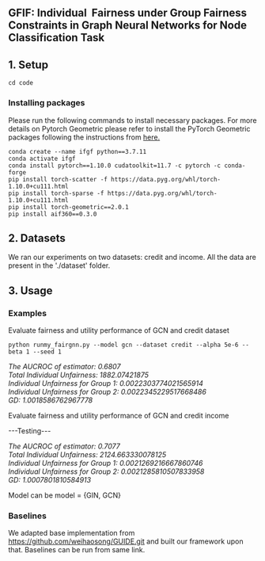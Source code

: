 ## GFIF: Individual  Fairness under Group Fairness Constraints in Graph Neural Networks for Node Classification Task
## 1. Setup
```
cd code
```
### Installing packages
Please run the following commands to install necessary packages.
For more details on Pytorch Geometric please refer to install the PyTorch Geometric packages following the instructions from [here.](https://pytorch-geometric.readthedocs.io/en/latest/notes/installation.html)

```
conda create --name ifgf python==3.7.11
conda activate ifgf
conda install pytorch==1.10.0 cudatoolkit=11.7 -c pytorch -c conda-forge
pip install torch-scatter -f https://data.pyg.org/whl/torch-1.10.0+cu111.html
pip install torch-sparse -f https://data.pyg.org/whl/torch-1.10.0+cu111.html
pip install torch-geometric==2.0.1
pip install aif360==0.3.0
```

## 2. Datasets
We ran our experiments on two datasets: credit and income. All the data are present in the './dataset' folder.

## 3. Usage
### Examples
Evaluate fairness and utility performance of GCN and credit dataset

`python runmy_fairgnn.py --model gcn --dataset credit --alpha 5e-6 --beta 1 --seed 1`

<p align="left"><i>
  The AUCROC of estimator: 0.6807<br/>
  Total Individual Unfairness: 1882.07421875<br/>
  Individual Unfairness for Group 1: 0.0022303774021565914<br/>
  Individual Unfairness for Group 2: 0.0022345229517668486<br/>
  GD: 1.0018586762967778<br/>
</i></p> 

Evaluate fairness and utility performance of GCN and credit income

---Testing---
<p align="left"><i>
  The AUCROC of estimator: 0.7077<br/>
  Total Individual Unfairness: 2124.663330078125<br/>
  Individual Unfairness for Group 1: 0.0021269216667860746<br/>
  Individual Unfairness for Group 2: 0.0021285810507833958<br/>
  GD: 1.0007801810584913<br/>
</i></p> 

Model can be model = {GIN, GCN}

### Baselines
We adapted base implementation from https://github.com/weihaosong/GUIDE.git and built our framework upon that. Baselines can be run from same link.
